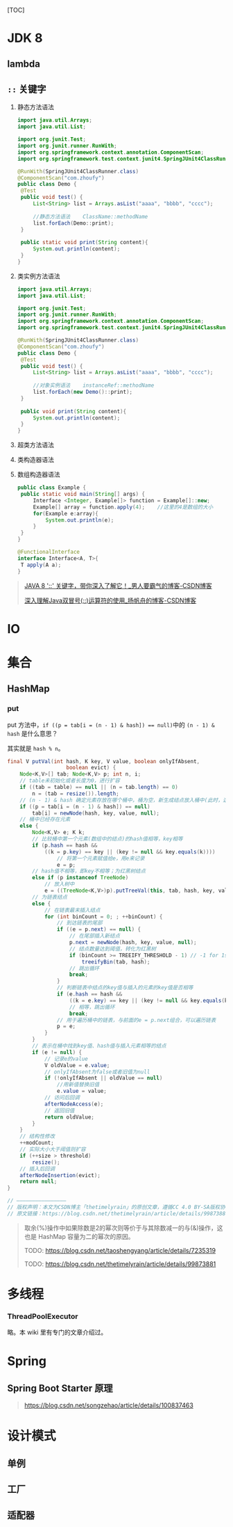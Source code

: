 [TOC]

# JDK 8

## lambda

## `::` 关键字

1. 静态方法语法

   ``` java
   import java.util.Arrays;
   import java.util.List;
   
   import org.junit.Test;
   import org.junit.runner.RunWith;
   import org.springframework.context.annotation.ComponentScan;
   import org.springframework.test.context.junit4.SpringJUnit4ClassRunner;
   
   @RunWith(SpringJUnit4ClassRunner.class)
   @ComponentScan("com.zhoufy")
   public class Demo {
   	@Test
   	public void test() {
   		List<String> list = Arrays.asList("aaaa", "bbbb", "cccc");
   		
   		//静态方法语法	ClassName::methodName
   		list.forEach(Demo::print);
   	}
   	
   	public static void print(String content){
   		System.out.println(content);
   	}
   }
   ```
   
2. 类实例方法语法

   ``` java
   import java.util.Arrays;
   import java.util.List;
   
   import org.junit.Test;
   import org.junit.runner.RunWith;
   import org.springframework.context.annotation.ComponentScan;
   import org.springframework.test.context.junit4.SpringJUnit4ClassRunner;
   
   @RunWith(SpringJUnit4ClassRunner.class)
   @ComponentScan("com.zhoufy")
   public class Demo {
   	@Test
   	public void test() {
   		List<String> list = Arrays.asList("aaaa", "bbbb", "cccc");
   		
   		//对象实例语法	instanceRef::methodName
   		list.forEach(new Demo()::print);
   	}
   	
   	public void print(String content){
   		System.out.println(content);
   	}
   }
   ```

3. 超类方法语法

4. 类构造器语法

5. 数组构造器语法

   ``` java
   public class Example {
   	public static void main(String[] args) {
   		Interface <Integer, Example[]> function = Example[]::new;
   		Example[] array = function.apply(4);	//这里的4是数组的大小
   		for(Example e:array){
   			System.out.println(e);
   		}
   	}
   }
   
   @FunctionalInterface
   interface Interface<A, T>{
   	T apply(A a); 
   }
   ```

> [JAVA 8 '::' 关键字，带你深入了解它！_男人要霸气的博客-CSDN博客](https://blog.csdn.net/weixin_42740530/article/details/104655470)
>
> [深入理解Java双冒号(::)运算符的使用_扬帆舟的博客-CSDN博客](https://blog.csdn.net/zhoufanyang_china/article/details/87798829)

# IO

# 集合

## HashMap

### put

put 方法中，`if ((p = tab[i = (n - 1) & hash]) == null)`中的 `(n - 1) & hash` 是什么意思？

其实就是 `hash % n`。

``` java
final V putVal(int hash, K key, V value, boolean onlyIfAbsent,
                   boolean evict) {
    Node<K,V>[] tab; Node<K,V> p; int n, i;
    // table未初始化或者长度为0，进行扩容
    if ((tab = table) == null || (n = tab.length) == 0)
        n = (tab = resize()).length;
    // (n - 1) & hash 确定元素存放在哪个桶中，桶为空，新生成结点放入桶中(此时，这个结点是放在数组中)
    if ((p = tab[i = (n - 1) & hash]) == null)
        tab[i] = newNode(hash, key, value, null);
    // 桶中已经存在元素
    else {
        Node<K,V> e; K k;
        // 比较桶中第一个元素(数组中的结点)的hash值相等，key相等
        if (p.hash == hash &&
            ((k = p.key) == key || (key != null && key.equals(k))))
                // 将第一个元素赋值给e，用e来记录
                e = p;
        // hash值不相等，即key不相等；为红黑树结点
        else if (p instanceof TreeNode)
            // 放入树中
            e = ((TreeNode<K,V>)p).putTreeVal(this, tab, hash, key, value);
        // 为链表结点
        else {
            // 在链表最末插入结点
            for (int binCount = 0; ; ++binCount) {
                // 到达链表的尾部
                if ((e = p.next) == null) {
                    // 在尾部插入新结点
                    p.next = newNode(hash, key, value, null);
                    // 结点数量达到阈值，转化为红黑树
                    if (binCount >= TREEIFY_THRESHOLD - 1) // -1 for 1st
                        treeifyBin(tab, hash);
                    // 跳出循环
                    break;
                }
                // 判断链表中结点的key值与插入的元素的key值是否相等
                if (e.hash == hash &&
                    ((k = e.key) == key || (key != null && key.equals(k))))
                    // 相等，跳出循环
                    break;
                // 用于遍历桶中的链表，与前面的e = p.next组合，可以遍历链表
                p = e;
            }
        }
        // 表示在桶中找到key值、hash值与插入元素相等的结点
        if (e != null) { 
            // 记录e的value
            V oldValue = e.value;
            // onlyIfAbsent为false或者旧值为null
            if (!onlyIfAbsent || oldValue == null)
                //用新值替换旧值
                e.value = value;
            // 访问后回调
            afterNodeAccess(e);
            // 返回旧值
            return oldValue;
        }
    }
    // 结构性修改
    ++modCount;
    // 实际大小大于阈值则扩容
    if (++size > threshold)
        resize();
    // 插入后回调
    afterNodeInsertion(evict);
    return null;
} 

// ————————————————
// 版权声明：本文为CSDN博主「thetimelyrain」的原创文章，遵循CC 4.0 BY-SA版权协议，转载请附上原文出处链接及本声明。
// 原文链接：https://blog.csdn.net/thetimelyrain/article/details/99873881
```

> 取余(%)操作中如果除数是2的幂次则等价于与其除数减一的与(&)操作，这也是 HashMap 容量为二的幂次的原因。
>
> TODO: https://blog.csdn.net/taoshengyang/article/details/7235319
>
> TODO: https://blog.csdn.net/thetimelyrain/article/details/99873881

# 多线程

### ThreadPoolExecutor

略。本 wiki 里有专门的文章介绍过。

# Spring

## Spring Boot Starter 原理

> https://blog.csdn.net/songzehao/article/details/100837463
>
> 

# 设计模式

## 单例

## 工厂

## 适配器

